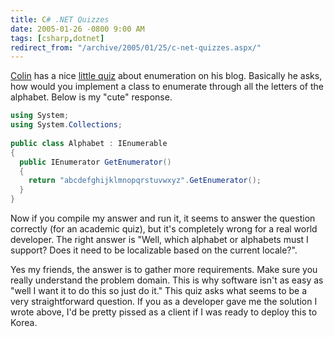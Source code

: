 ```yaml
---
title: C# .NET Quizzes
date: 2005-01-26 -0800 9:00 AM
tags: [csharp,dotnet]
redirect_from: "/archive/2005/01/25/c-net-quizzes.aspx/"
---
```


[Colin](http://www.jtleigh.com/people/colin/blog/) has a nice [little
quiz](http://www.jtleigh.com/people/colin/blog/archives/2005/01/c_and_net_quizz.html)
about enumeration on his blog. Basically he asks, how would you
implement a class to enumerate through all the letters of the alphabet.
Below is my "cute" response.

```csharp
using System;
using System.Collections;
 
public class Alphabet : IEnumerable
{
  public IEnumerator GetEnumerator()
  {
    return "abcdefghijklmnopqrstuvwxyz".GetEnumerator();
  }
}
```

Now if you compile my answer and run it, it seems to answer the question
correctly (for an academic quiz), but it's completely wrong for a real
world developer. The right answer is "Well, which alphabet or alphabets
must I support? Does it need to be localizable based on the current
locale?".

Yes my friends, the answer is to gather more requirements. Make sure you
really understand the problem domain. This is why software isn't as easy
as "well I want it to do this so just do it." This quiz asks what seems
to be a very straightforward question. If you as a developer gave me the
solution I wrote above, I'd be pretty pissed as a client if I was ready
to deploy this to Korea.

